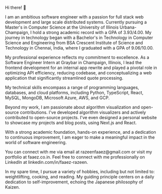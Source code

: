 <p>Hi there! 👋</p>

<p>I am an ambitious software engineer with a passion for full stack web development and large scale distributed systems. Currently pursuing a Master's in Computer Science at the University of Illinois Urbana-Champaign, I hold a strong academic record with a GPA of 3.93/4.00. My journey in technology began with a Bachelor's in Technology in Computer Science and Engineering from BSA Crescent Institute of Science and Technology in Chennai, India, where I graduated with a GPA of 9.06/10.00.</p>

<p>My professional experience reflects my commitment to excellence. As a Software Engineer Intern at Graybar in Champaign, Illinois, I lead the frontend development for an internal app rewrite and played a pivotal role in optimizing API efficiency, reducing codebase, and conceptualizing a web application that significantly streamlined quote processing.</p>

<p>My technical skills encompass a range of programming languages, databases, and cloud platforms, including Python, TypeScript, React, MySQL, MongoDB, Microsoft Azure, AWS, and GCP.</p>

<p>Beyond my work, I am passionate about algorithm visualization and open-source contributions. I've developed algorithm visualizers and actively contributed to open-source projects. I've even designed a personal website to showcase my projects and blog posts, using Next.js and React.</p>

<p>With a strong academic foundation, hands-on experience, and a dedication to continuous improvement, I am eager to make a meaningful impact in the world of software engineering.</p>

<p>You can connect with me via email at razeenfaaez@gmail.com or visit my portfolio at faaez.co.in. Feel free to connect with me professionally on LinkedIn at linkedin.com/in/faaez-razeen.</p>

<p>In my spare time, I pursue a variety of hobbies, including but not limited to: weightlifting, cooking, and reading. My guiding principle centers on a daily dedication to self-improvement, echoing the Japanese philosophy of Kaizen.</p>
